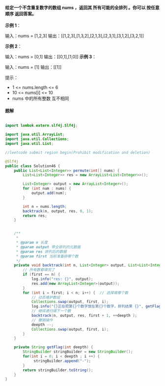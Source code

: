 #### 给定一个不含重复数字的数组 nums ，返回其 所有可能的全排列 。你可以 按任意顺序 返回答案。

**示例 1**：

输入：nums = [1,2,3]
输出：[[1,2,3],[1,3,2],[2,1,3],[2,3,1],[3,1,2],[3,2,1]]

**示例 2**：

输入：nums = [0,1]
输出：[[0,1],[1,0]]
**示例 3**：

输入：nums = [1]
输出：[[1]]


提示：
- 1 <= nums.length <= 6
- 10 <= nums[i] <= 10
- nums 中的所有整数 互不相同


#### 题解

```java

import lombok.extern.slf4j.Slf4j;

import java.util.ArrayList;
import java.util.Collections;
import java.util.List;

//leetcode submit region begin(Prohibit modification and deletion)

@Slf4j
public class Solution46 {
    public List<List<Integer>> permute(int[] nums) {
        List<List<Integer>> res = new ArrayList<List<Integer>>();

        List<Integer> output = new ArrayList<Integer>();
        for (int num : nums) {
            output.add(num);
        }

        int n = nums.length;
        backtrack(n, output, res, 0, 1);
        return res;
    }


    /**
     *
     * @param n 长度
     * @param output 带全排列的元数据
     * @param res 排列后的数据
     * @param first 当前准备排哪个数
     */
    private void backtrack(int n, List<Integer> output, List<List<Integer>> res, int first, int deepth) {
        // 所有数都填完了
        if (first == n) {
            log.info("res: {}", output);
            res.add(new ArrayList<Integer>(output));
        }
        for (int i = first; i < n; i++) {  // 选择填哪个数
            // 动态维护数组
            Collections.swap(output, first, i);
            log.info("{}正在把第{}个数字放在第{}个数字，排列结果 {}", getFlag(deepth), deepth, first + 1, i + 1, output);
            // 继续递归填下一个数
            backtrack(n, output, res, first + 1, ++deepth );
            // 撤销操作
            deepth --;
            Collections.swap(output, first, i);
        }
    }

    private String getFlag(int deepth) {
        StringBuilder stringBuilder = new StringBuilder();
        for(int i = 0; i < deepth ; i ++) {
             stringBuilder.append("-");
        }
        return stringBuilder.toString();
    }
}
```